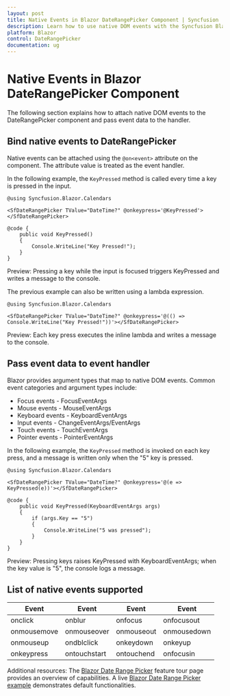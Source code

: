 ```yaml
---
layout: post
title: Native Events in Blazor DateRangePicker Component | Syncfusion
description: Learn how to use native DOM events with the Syncfusion Blazor DateRangePicker component, bind event handlers, and pass event data.
platform: Blazor
control: DateRangePicker
documentation: ug
---
```


# Native Events in Blazor DateRangePicker Component

The following section explains how to attach native DOM events to the DateRangePicker component and pass event data to the handler.

## Bind native events to DateRangePicker

Native events can be attached using the `@on<event>` attribute on the component. The attribute value is treated as the event handler.

In the following example, the `KeyPressed` method is called every time a key is pressed in the input.

```cshtml
@using Syncfusion.Blazor.Calendars

<SfDateRangePicker TValue="DateTime?" @onkeypress='@KeyPressed'></SfDateRangePicker>

@code {
    public void KeyPressed()
    {
        Console.WriteLine("Key Pressed!");
    }
}
```

Preview: Pressing a key while the input is focused triggers KeyPressed and writes a message to the console.

The previous example can also be written using a lambda expression.

```cshtml
@using Syncfusion.Blazor.Calendars

<SfDateRangePicker TValue="DateTime?" @onkeypress='@(() => Console.WriteLine("Key Pressed!"))'></SfDateRangePicker>
```

Preview: Each key press executes the inline lambda and writes a message to the console.

## Pass event data to event handler

Blazor provides argument types that map to native DOM events. Common event categories and argument types include:
- Focus events - FocusEventArgs
- Mouse events - MouseEventArgs
- Keyboard events - KeyboardEventArgs
- Input events - ChangeEventArgs/EventArgs
- Touch events - TouchEventArgs
- Pointer events - PointerEventArgs

In the following example, the `KeyPressed` method is invoked on each key press, and a message is written only when the "5" key is pressed.

```cshtml
@using Syncfusion.Blazor.Calendars

<SfDateRangePicker TValue="DateTime?" @onkeypress='@(e => KeyPressed(e))'></SfDateRangePicker>

@code {
    public void KeyPressed(KeyboardEventArgs args)
    {
        if (args.Key == "5")
        {
            Console.WriteLine("5 was pressed");
        }
    }
}
```

Preview: Pressing keys raises KeyPressed with KeyboardEventArgs; when the key value is "5", the console logs a message.

## List of native events supported

| Event | Event | Event | Event |
| --- | --- | --- | --- |
| onclick | onblur | onfocus | onfocusout |
| onmousemove | onmouseover | onmouseout | onmousedown |
| onmouseup | ondblclick | onkeydown | onkeyup |
| onkeypress | ontouchstart | ontouchend | onfocusin |

Additional resources: The [Blazor Date Range Picker](https://www.syncfusion.com/blazor-components/blazor-daterangepicker) feature tour page provides an overview of capabilities. A live [Blazor Date Range Picker example](https://blazor.syncfusion.com/demos/daterangepicker/default-functionalities?theme=bootstrap5) demonstrates default functionalities.